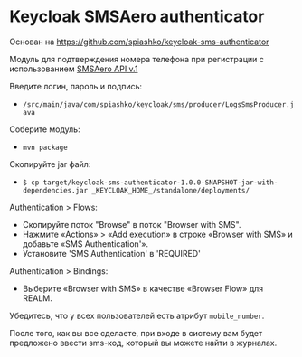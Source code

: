 # Keycloak SMSAero authenticator
Основан на https://github.com/spiashko/keycloak-sms-authenticator

Модуль для подтверждения номера телефона при регистрации с использованием <a href="https://smsaero.ru/">SMSAero API v.1</a>

Введите логин, пароль и подпись:
* `/src/main/java/com/spiashko/keycloak/sms/producer/LogsSmsProducer.java`

Соберите модуль:
* `mvn package`

Скопируйте jar файл:
  * `$ cp target/keycloak-sms-authenticator-1.0.0-SNAPSHOT-jar-with-dependencies.jar _KEYCLOAK_HOME_/standalone/deployments/`


Authentication > Flows:
* Скопируйте поток "Browse" в поток "Browser with SMS".
* Нажмите «Actions» > «Add execution» в строке «Browser with SMS» и добавьте «SMS Authentication'». 
* Установите 'SMS Authentication' в 'REQUIRED'

Authentication > Bindings:
* Выберите «Browser with SMS» в качестве «Browser Flow» для REALM.

Убедитесь, что у всех пользователей есть атрибут `mobile_number`.

После того, как вы все сделаете, при входе в систему вам будет предложено ввести sms-код, который вы можете найти в журналах.
